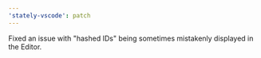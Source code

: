 ```yaml
---
'stately-vscode': patch
---
```


Fixed an issue with "hashed IDs" being sometimes mistakenly displayed in the Editor.
